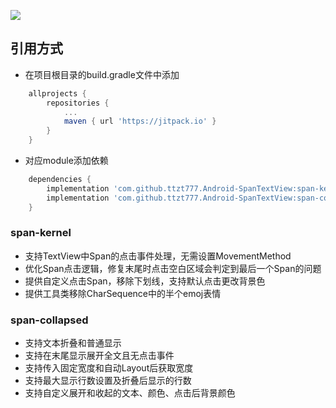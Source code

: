 [![](https://jitpack.io/v/ttzt777/Android-SpanTextView.svg)](https://jitpack.io/#ttzt777/Android-SpanTextView)
## 引用方式
- 在项目根目录的build.gradle文件中添加
```groovy
    allprojects {
        repositories {
            ...
            maven { url 'https://jitpack.io' }
        }
    }
```
- 对应module添加依赖
```groovy
    dependencies {
        implementation 'com.github.ttzt777.Android-SpanTextView:span-kernel:1.0.0'
        implementation 'com.github.ttzt777.Android-SpanTextView:span-collapsed:1.0.0'
    }
```
### **span-kernel**
- 支持TextView中Span的点击事件处理，无需设置MovementMethod
- 优化Span点击逻辑，修复末尾时点击空白区域会判定到最后一个Span的问题
- 提供自定义点击Span，移除下划线，支持默认点击更改背景色
- 提供工具类移除CharSequence中的半个emoj表情
### **span-collapsed**
- 支持文本折叠和普通显示
- 支持在末尾显示展开全文且无点击事件
- 支持传入固定宽度和自动Layout后获取宽度
- 支持最大显示行数设置及折叠后显示的行数
- 支持自定义展开和收起的文本、颜色、点击后背景颜色